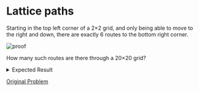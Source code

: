 # Lattice paths

Starting in the top left corner of a 2×2 grid, and only being able to move to the right and down, there are exactly 6 routes to the bottom right corner.

![proof](https://projecteuler.net/project/images/p015.gif)

How many such routes are there through a 20×20 grid?

<details> 
<summary>Expected Result</summary>
<pre>
137846528820
</pre>
</details>

[Original Problem](https://projecteuler.net/problem=15)
